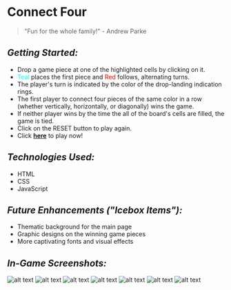 # **Connect Four**
> "Fun for the whole family!" - Andrew Parke

## *Getting Started:*
* Drop a game piece at one of the highlighted cells by clicking on it.
* <span style="color: #00ffff">Teal</span> places the first piece and <span style="color: #ff0000">Red</span> follows, alternating turns.
* The player's turn is indicated by the color of the drop-landing indication rings.
* The first player to connect four pieces of the same color in a row (whether vertically, horizontally, or diagonally) wins the game.
* If neither player wins by the time the all of the board's cells are filled, the game is tied.
* Click on the RESET button to play again.
* Click [**here**](https://parke415.github.io/connect-four/) to play now!

## *Technologies Used:*
* HTML
* CSS
* JavaScript

## *Future Enhancements ("Icebox Items"):*
* Thematic background for the main page
* Graphic designs on the winning game pieces
* More captivating fonts and visual effects

## *In-Game Screenshots:*
![alt text](https://i.imgur.com/TplH2Nm.png)
![alt text](https://i.imgur.com/MRYc8u9.png)
![alt text](https://i.imgur.com/7pRaD47.png)
![alt text](https://i.imgur.com/1Rsl2AO.png)
![alt text](https://i.imgur.com/mK2dBOt.png)
![alt text](https://i.imgur.com/1LKTi3r.png)
![alt text](https://i.imgur.com/mdx6dib.png)